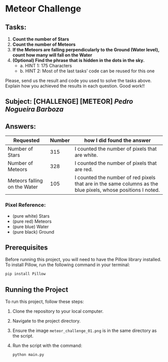 # Meteor Challenge

## Tasks:

1. **Count the number of Stars**
2. **Count the number of Meteors**
3. **If the Meteors are falling perpendicularly to the Ground (Water level), count how many will fall on the Water**
4. **(Optional) Find the phrase that is hidden in the dots in the sky.**
   - a. HINT 1: 175 Characters
   - b. HINT 2: Most of the last tasks’ code can be reused for this one

Please, send us the result and code you used to solve the tasks above. Explain how you achieved the results in each question. Good work!!

## Subject: [CHALLENGE] [METEOR] _Pedro Nogueira Barboza_

## Answers:

| Requested                    | Number | how I did found the answer                                                                                   |
| ---------------------------- | ------ | ------------------------------------------------------------------------------------------------------------ |
| Number of Stars              | 315    | I counted the number of pixels that are white.                                                               |
| Number of Meteors            | 328    | I counted the number of pixels that are red.                                                                 |
| Meteors falling on the Water | 105    | I counted the number of red pixels that are in the same columns as the blue pixels, whose positions I noted. |

### Pixel Reference:

- (pure white) Stars
- (pure red) Meteors
- (pure blue) Water
- (pure black) Ground

## Prerequisites

Before running this project, you will need to have the Pillow library installed. To install Pillow, run the following command in your terminal:

```bash
pip install Pillow
```

## Running the Project

To run this project, follow these steps:

1. Clone the repository to your local computer.
2. Navigate to the project directory.
3. Ensure the image `meteor_challenge_01.png` is in the same directory as the script.
4. Run the script with the command:

   ```bash
   python main.py
   ```
